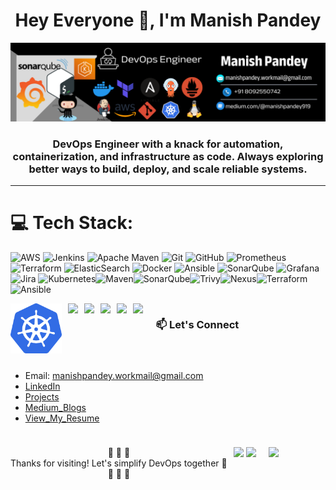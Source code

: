 <h1 align="center">Hey Everyone 👋, I'm Manish Pandey</h1>

<div align="center">
  <img src="https://github.com/manishdevs/manishdevs/blob/main/Banner.png" alt="Manish Banner">
</div>

<h3 align="center">DevOps Engineer with a knack for automation, containerization, and infrastructure as code.
Always exploring better ways to build, deploy, and scale reliable systems.</h3>

---

   # 💻 Tech Stack:
![AWS](https://img.shields.io/badge/AWS-%23FF9900.svg?style=for-the-badge&logo=amazon-aws&logoColor=white) ![Jenkins](https://img.shields.io/badge/jenkins-%232C5263.svg?style=for-the-badge&logo=jenkins&logoColor=white) ![Apache Maven](https://img.shields.io/badge/Apache%20Maven-C71A36?style=for-the-badge&logo=Apache%20Maven&logoColor=white)  ![Git](https://img.shields.io/badge/git-%23F05033.svg?style=for-the-badge&logo=git&logoColor=white) ![GitHub](https://img.shields.io/badge/github-%23121011.svg?style=for-the-badge&logo=github&logoColor=white) ![Prometheus](https://img.shields.io/badge/Prometheus-E6522C?style=for-the-badge&logo=Prometheus&logoColor=white) ![Terraform](https://img.shields.io/badge/terraform-%235835CC.svg?style=for-the-badge&logo=terraform&logoColor=white) ![ElasticSearch](https://img.shields.io/badge/-ElasticSearch-005571?style=for-the-badge&logo=elasticsearch) ![Docker](https://img.shields.io/badge/docker-%230db7ed.svg?style=for-the-badge&logo=docker&logoColor=white) ![Ansible](https://img.shields.io/badge/ansible-%231A1918.svg?style=for-the-badge&logo=ansible&logoColor=white) ![SonarQube](https://img.shields.io/badge/SonarQube-black?style=for-the-badge&logo=sonarqube&logoColor=4E9BCD) ![Grafana](https://img.shields.io/badge/grafana-%23F46800.svg?style=for-the-badge&logo=grafana&logoColor=white) ![Jira](https://img.shields.io/badge/jira-%230A0FFF.svg?style=for-the-badge&logo=jira&logoColor=white) ![Kubernetes](https://img.shields.io/badge/kubernetes-%23326ce5.svg?style=for-the-badge&logo=kubernetes&logoColor=white)![Maven](https://img.shields.io/badge/Maven-C71A36?style=for-the-badge&logo=apachemaven&logoColor=white)![SonarQube](https://img.shields.io/badge/SonarQube-4E9BCD?style=for-the-badge&logo=sonarqube&logoColor=white)![Trivy](https://img.shields.io/badge/Trivy-CA2C92?style=for-the-badge&logo=aqua&logoColor=white)![Nexus](https://img.shields.io/badge/Nexus-0078D7?style=for-the-badge&logo=sonatype&logoColor=white)![Terraform](https://img.shields.io/badge/Terraform-623CE4?style=for-the-badge&logo=terraform&logoColor=white)![Ansible](https://img.shields.io/badge/Ansible-EE0000?style=for-the-badge&logo=ansible&logoColor=white)  

<div style="display: flex; gap: 10px; flex-wrap: wrap;">
 <!-- Kubernetes -->
<a href="https://kubernetes.io/" target="_blank">
  <img src="https://raw.githubusercontent.com/kubernetes/kubernetes/master/logo/logo.png" height="80" />
</a>


<!-- Git -->
<a href="https://git-scm.com/" target="_blank">
  <img src="https://git-scm.com/images/logos/downloads/Git-Icon-1788C.png" height="80" />
</a>

<!-- GitHub -->
<a href="https://github.com/" target="_blank">
  <img src="https://github.githubassets.com/images/modules/logos_page/GitHub-Mark.png" height="80" />
</a>

<!-- Ansible -->
<a href="https://www.ansible.com/" target="_blank">
  <img src="https://upload.wikimedia.org/wikipedia/commons/2/24/Ansible_logo.svg" height="80" />
</a>

<!-- Terraform -->
<a href="https://www.terraform.io/" target="_blank">
  <img src="https://www.vectorlogo.zone/logos/terraformio/terraformio-icon.svg" height="80" />
</a>


 </a>
  <a href="https://www.docker.com/" target="_blank" >
    <img src="https://raw.githubusercontent.com/itsksaurabh/itsksaurabh/master/assets/docker.gif"  height="80" /> 
  </a>

---  

### 📫 Let's Connect

- Email: manishpandey.workmail@gmail.com
- [LinkedIn](https://www.linkedin.com/in/manishpandey-devops/)
- [Projects](https://github.com/manishdevs?tab=repositories)
- [Medium_Blogs](https://medium.com/@manishpandey919)
- [View_My_Resume](https://drive.google.com/file/d/1wtYaxJrlhLxtgo6IZFqbcPL83nsXhaxT/view?usp=sharing)


---

<p align="center">
  🌟 🌟 🌟 <br/>
  Thanks for visiting! Let's simplify DevOps together 🚀 <br/>
  🌟 🌟 🌟
</p>

<p align="center">
  <img src="https://media.giphy.com/media/l41lI4bYmcsPJX9Go/giphy.gif" width="70" />
  <img src="https://media.giphy.com/media/YQitE4YNQNahy/giphy.gif" width="70" />
</p>

---


<p align="center">
  <img src="https://img.shields.io/badge/Mission-DevOps%20Master-blue?style=for-the-badge&logo=rocket" />
</p>
  
